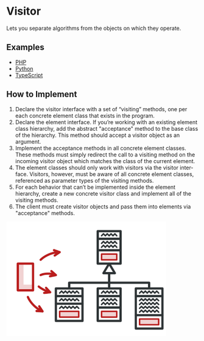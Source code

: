 # Visitor

Lets you sep­a­rate algorithms from the objects on which they operate.

## Examples

* [PHP](php)
* [Python](python)
* [TypeScript](typescript)

## How to Implement

1. Declare the vis­i­tor inter­face with a set of “vis­it­ing” meth­ods, one per each con­crete element class that exists in the program.
2. Declare the element inter­face. If you’re work­ing with an exist­ing element class hierarchy, add the abstract "acceptance" method to the base class of the hierarchy. This method should accept a vis­i­tor object as an argument.
3. Implement the acceptance meth­ods in all con­crete element class­es. These meth­ods must sim­ply redirect the call to a vis­it­ing method on the incoming vis­i­tor object which match­es the class of the cur­rent element.
4. The element class­es should only work with vis­i­tors via the vis­i­tor inter­face. Vis­i­tors, how­ev­er, must be aware of all con­crete element class­es, referenced as para­me­ter types of the vis­it­ing methods.
5. For each behavior that can’t be implemented inside the element hierarchy, cre­ate a new con­crete vis­i­tor class and implement all of the vis­it­ing methods.
6. The client must cre­ate vis­i­tor objects and pass them into elements via "acceptance" methods.

![Visitor](/images/visitor.png)
